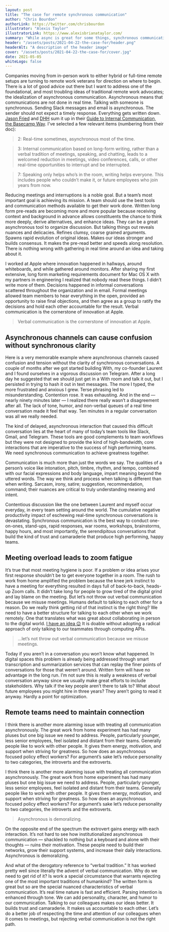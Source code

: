 ```yaml
---
layout: post
title: "The case for remote synchronous communication"
author: "Chris Bourdon"
authorLink: https://twitter.com/chrisbourdon
illustrator: "Alexis Taylor"
illustratorLink: https://www.alexisbrianataylor.com/
summary: "While async is great for some things, synchronous communication should an important part of remote work. "
header: "/assets/posts/2021-04-22-the-case-for/header.png"
headerAlt: "A description of the header image"
cover: "/assets/posts/2021-04-22-the-case-for/cover.jpg"
date: 2021-05-05
whiteLogo: false
---
```


Companies moving from in-person work to either hybrid or full-time remote setups are turning to remote work veterans for direction on where to begin. There is a lot of good advice out there but I want to address one of the foundational, and most troubling ideas of traditional remote work advocates; the idealization of asynchronous communication. Asynchronous means that communications are not done in real time. Talking with someone is synchronous. Sending Slack messages and email is asynchronous. The sender should not expect a timely response. Everything gets written down. [Jason Fried](https://twitter.com/jasonfried) and [DHH](https://twitter.com/dhh) sum it up in their [Guide to Internal Communication, the Basecamp Way](https://basecamp.com/guides/how-we-communicate). I've selected a few relevant items (numbering from their doc):

> 2: Real-time sometimes, asynchronous most of the time.

> 3: Internal communication based on long-form writing, rather than a verbal tradition of meetings, speaking, and chatting, leads to a welcomed reduction in meetings, video conferences, calls, or other real-time opportunities to interrupt and be interrupted.

> 7: Speaking only helps who’s in the room, writing helps everyone. This includes people who couldn’t make it, or future employees who join years from now.

Reducing meetings and interruptions is a noble goal. But a team’s most important goal is achieving its mission. A team should use the best tools and communication methods available to get their work done. Written long form pre-reads are becoming more and more popular because receiving context and background in advance allows constituents the chance to think more deeply, derive alternatives, and enhance ideas. They can be a great asynchronous tool to organize discussion. But talking things out reveals nuances and delicacies. Refines clumsy, coarse grained arguments. Spawns rapid evolution of original ideas. Makes our ideas stronger and builds consensus. It makes the pre-read better and speeds along resolution. There is nothing wrong with gathering in real time around an idea and taking about it.

I worked at Apple where innovation happened in hallways, around whiteboards, and while gathered around monitors. After sharing my first extensive, long form marketing requirements document for Mac OS X with my partners in engineering I realized that nobody read these things. I didn’t write more of them. Decisions happened in informal conversations scattered throughout the organization and in email. Formal meetings allowed team members to hear everything in the open, provided an opportunity to raise final objections, and then agree as a group to ratify the decisions and hold each other accountable for the result. Verbal communication is the cornerstone of innovation at Apple.

> Verbal communication is the cornerstone of innovation at Apple.

## Asynchronous channels can cause confusion without synchronous clarity

Here is a very memorable example where asynchronous channels caused confusion and tension without the clarity of synchronous conversations. A couple of months after we got started building With, my co-founder Laurent and I found ourselves in a vigorous discussion on Telegram. After a long day he suggested that we should just get in a With room and talk it out, but I persisted in trying to hash it out in text messages. The more I typed, the more frustrated and anxious I grew. Terse phrasing led to misunderstanding. Contention rose. It was exhausting. And in the end — nearly ninety minutes later — I realized there really wasn’t a disagreement after all. The lack of tone, humor, and non-verbal queues of a real time conversation made it feel that way. Ten minutes in a regular conversation was all we really needed.

The kind of delayed, asynchronous interaction that caused this difficult conversation lies at the heart of many of today’s team tools like Slack, Gmail, and Telegram. These tools are good complements to team workflows but they were not designed to provide the kind of high-bandwidth, core interactions that are imperative to the success of high performing teams. We need synchronous communication to achieve greatness together.

Communication is much more than just the words we say. The qualities of a person’s voice like intonation, pitch, timbre, rhythm, and tempo, combined with our facial expressions and body language, impart meaning beyond the uttered words. The way we think and process when talking is different than when writing. Sarcasm, irony, satire; suggestion, recommendation, command; their nuances are critical to truly understanding meaning and intent.

Contentious discussion like the one between Laurent and myself occur everyday, in every team setting around the world. The cumulative negative productivity impact of eschewing real-time synchronous conversations is devastating. Synchronous communication is the best way to conduct one-on-ones, stand-ups, rapid responses, war rooms, workshops, brainstorms, happy hours, and most importantly, the serendipitous conversations that build the kind of trust and camaraderie that produce high performing, happy teams.

## Meeting overload leads to zoom fatigue

It’s true that most meeting hygiene is poor. If a problem or idea arises your first response shouldn’t be to get everyone together in a room. The rush to work from home amplified the problem because the knee jerk instinct to have a meeting for everything resulted in days full of back-to-back, heads-up Zoom calls. It didn’t take long for people to grow tired of the digital grind and lay blame on the meeting. But let’s not throw out verbal communication because we misuse meetings. Humans default to talking to each other for a reason. Do we really think getting rid of that instinct is the right thing? We need to have a better structure for talking to each other when we work remotely. One that translates what was great about collaborating in person to the digital world. [I have an idea 😉](https://with.so/) It is doable without adopting a radical approach of only talking to our teammates through computing APIs.

> …let’s not throw out verbal communication because we misuse meetings. 

Today if you aren’t in a conversation you won’t know what happened. In digital spaces this problem is already being addressed through smart transcription and summarization services that can replay the finer points of conversations for those that weren’t around. Written form will have no advantage in the long run. I’m not sure this is really a weakness of verbal conversation anyway since we usually make great efforts to include stakeholders. Why talk if the key people aren’t there to talk to? What about future employees you might hire in three years? They aren’t going to read it anyway. Hardly a point for optimization.

## Remote teams need to maintain connection

I think there is another more alarming issue with treating all communication asynchronously. The great work from home experiment has had many pluses but one big issue we need to address. People, particularly younger, less senior employees, feel isolated and distant from their teams. Generally people like to work with other people. It gives them energy, motivation, and support when striving for greatness. So how does an asynchronous focused policy effect workers? For argument’s sake let’s reduce personality to two categories, the introverts and the extroverts.

I think there is another more alarming issue with treating all communication asynchronously. The great work from home experiment has had many pluses but one big issue we need to address. People, particularly younger, less senior employees, feel isolated and distant from their teams. Generally people like to work with other people. It gives them energy, motivation, and support when striving for greatness. So how does an asynchronous focused policy effect workers? For argument’s sake let’s reduce personality to two categories, the introverts and the extroverts. 

> Asynchronous is demoralizing.

On the opposite end of the spectrum the extrovert gains energy with each interaction. It’s not hard to see how institutionalized asynchronous communication — shackled to nothing but a keyboard and alone with their thoughts — ruins their motivation. These people need to build their networks, grow their support systems, and increase their daily interactions. Asynchronous is demoralizing. 

And what of the derogatory reference to “verbal tradition.” It has worked pretty well since literally the advent of verbal communication. Why do we need to get rid of it? Is work a special circumstance that warrants rejecting one of the most important traditions of humankind? The written form is great but so are the special nuanced characteristics of verbal communication. It’s real time nature is fast and efficient. Parsing intention is enhanced through tone. We can add personality, character, and humor to our communication. Talking to our colleagues makes our ideas better. It builds trust and camaraderie. It makes us accountable to each other. Let’s do a better job of respecting the time and attention of our colleagues when it comes to meetings, but rejecting verbal communication is not the right path. 













